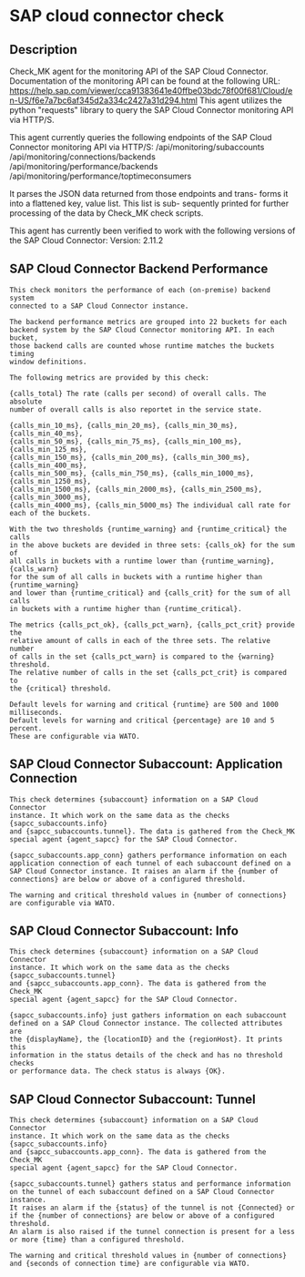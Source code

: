 # SAP cloud connector check


## Description
Check_MK agent for the monitoring API of the SAP Cloud Connector.
Documentation of the monitoring API can be found at the following
URL:
https://help.sap.com/viewer/cca91383641e40ffbe03bdc78f00f681/Cloud/en-US/f6e7a7bc6af345d2a334c2427a31d294.html
This agent utilizes the python "requests" library to query the
SAP Cloud Connector monitoring API via HTTP/S.

This agent currently queries the following endpoints of the SAP
Cloud Connector monitoring API via HTTP/S:
/api/monitoring/subaccounts
/api/monitoring/connections/backends
/api/monitoring/performance/backends
/api/monitoring/performance/toptimeconsumers

It parses the JSON data returned from those endpoints and trans-
forms it into a flattened key, value list. This list is sub-
sequently printed for further processing of the data by Check_MK
check scripts.

This agent has currently been verified to work with the following
versions of the SAP Cloud Connector:
Version: 2.11.2


## SAP Cloud Connector Backend Performance
```
This check monitors the performance of each (on-premise) backend system
connected to a SAP Cloud Connector instance.

The backend performance metrics are grouped into 22 buckets for each
backend system by the SAP Cloud Connector monitoring API. In each bucket,
those backend calls are counted whose runtime matches the buckets timing
window definitions.

The following metrics are provided by this check:

{calls_total} The rate (calls per second) of overall calls. The absolute
number of overall calls is also reportet in the service state.

{calls_min_10_ms}, {calls_min_20_ms}, {calls_min_30_ms}, {calls_min_40_ms},
{calls_min_50_ms}, {calls_min_75_ms}, {calls_min_100_ms}, {calls_min_125_ms},
{calls_min_150_ms}, {calls_min_200_ms}, {calls_min_300_ms}, {calls_min_400_ms},
{calls_min_500_ms}, {calls_min_750_ms}, {calls_min_1000_ms}, {calls_min_1250_ms},
{calls_min_1500_ms}, {calls_min_2000_ms}, {calls_min_2500_ms}, {calls_min_3000_ms},
{calls_min_4000_ms}, {calls_min_5000_ms} The individual call rate for
each of the buckets.

With the two thresholds {runtime_warning} and {runtime_critical} the calls
in the above buckets are devided in three sets: {calls_ok} for the sum of
all calls in buckets with a runtime lower than {runtime_warning}, {calls_warn}
for the sum of all calls in buckets with a runtime higher than {runtime_warning}
and lower than {runtime_critical} and {calls_crit} for the sum of all calls
in buckets with a runtime higher than {runtime_critical}.

The metrics {calls_pct_ok}, {calls_pct_warn}, {calls_pct_crit} provide the
relative amount of calls in each of the three sets. The relative number
of calls in the set {calls_pct_warn} is compared to the {warning} threshold.
The relative number of calls in the set {calls_pct_crit} is compared to
the {critical} threshold.

Default levels for warning and critical {runtime} are 500 and 1000 milliseconds.
Default levels for warning and critical {percentage} are 10 and 5 percent.
These are configurable via WATO.
```

## SAP Cloud Connector Subaccount: Application Connection
```
This check determines {subaccount} information on a SAP Cloud Connector
instance. It which work on the same data as the checks {sapcc_subaccounts.info}
and {sapcc_subaccounts.tunnel}. The data is gathered from the Check_MK
special agent {agent_sapcc} for the SAP Cloud Connector.

{sapcc_subaccounts.app_conn} gathers performance information on each
application connection of each tunnel of each subaccount defined on a
SAP Cloud Connector instance. It raises an alarm if the {number of
connections} are below or above of a configured threshold.

The warning and critical threshold values in {number of connections}
are configurable via WATO.
```

## SAP Cloud Connector Subaccount: Info
```
This check determines {subaccount} information on a SAP Cloud Connector
instance. It which work on the same data as the checks {sapcc_subaccounts.tunnel}
and {sapcc_subaccounts.app_conn}. The data is gathered from the Check_MK
special agent {agent_sapcc} for the SAP Cloud Connector.

{sapcc_subaccounts.info} just gathers information on each subaccount
defined on a SAP Cloud Connector instance. The collected attributes are
the {displayName}, the {locationID} and the {regionHost}. It prints this
information in the status details of the check and has no threshold checks
or performance data. The check status is always {OK}.
```

## SAP Cloud Connector Subaccount: Tunnel
```
This check determines {subaccount} information on a SAP Cloud Connector
instance. It which work on the same data as the checks {sapcc_subaccounts.info}
and {sapcc_subaccounts.app_conn}. The data is gathered from the Check_MK
special agent {agent_sapcc} for the SAP Cloud Connector.

{sapcc_subaccounts.tunnel} gathers status and performance information
on the tunnel of each subaccount defined on a SAP Cloud Connector instance.
It raises an alarm if the {status} of the tunnel is not {Connected} or
if the {number of connections} are below or above of a configured threshold.
An alarm is also raised if the tunnel connection is present for a less
or more {time} than a configured threshold.

The warning and critical threshold values in {number of connections}
and {seconds of connection time} are configurable via WATO.
```
